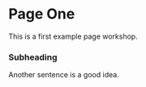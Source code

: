 # Page One

This is a first example page workshop.

### Subheading

Another sentence is a good idea.
